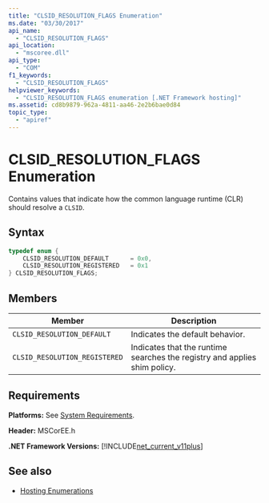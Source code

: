 ```yaml
---
title: "CLSID_RESOLUTION_FLAGS Enumeration"
ms.date: "03/30/2017"
api_name: 
  - "CLSID_RESOLUTION_FLAGS"
api_location: 
  - "mscoree.dll"
api_type: 
  - "COM"
f1_keywords: 
  - "CLSID_RESOLUTION_FLAGS"
helpviewer_keywords: 
  - "CLSID_RESOLUTION_FLAGS enumeration [.NET Framework hosting]"
ms.assetid: cd8b9879-962a-4811-aa46-2e2b6bae0d84
topic_type: 
  - "apiref"
---
```

# CLSID_RESOLUTION_FLAGS Enumeration
Contains values that indicate how the common language runtime (CLR) should resolve a `CLSID`.  
  
## Syntax  
  
```cpp  
typedef enum {  
    CLSID_RESOLUTION_DEFAULT      = 0x0,  
    CLSID_RESOLUTION_REGISTERED   = 0x1  
} CLSID_RESOLUTION_FLAGS;  
```  
  
## Members  
  
|Member|Description|  
|------------|-----------------|  
|`CLSID_RESOLUTION_DEFAULT`|Indicates the default behavior.|  
|`CLSID_RESOLUTION_REGISTERED`|Indicates that the runtime searches the registry and applies shim policy.|  
  
## Requirements  
 **Platforms:** See [System Requirements](../../../../docs/framework/get-started/system-requirements.md).  
  
 **Header:** MSCorEE.h  
  
 **.NET Framework Versions:** [!INCLUDE[net_current_v11plus](../../../../includes/net-current-v11plus-md.md)]  
  
## See also

- [Hosting Enumerations](../../../../docs/framework/unmanaged-api/hosting/hosting-enumerations.md)
